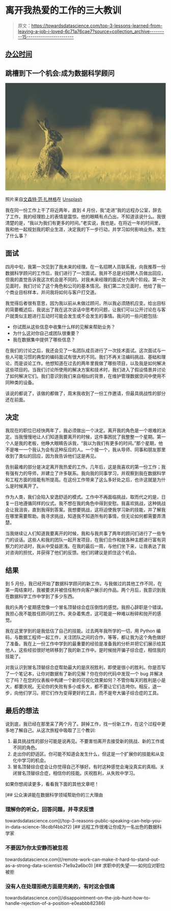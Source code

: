 # 离开我热爱的工作的三大教训

> 原文：<https://towardsdatascience.com/top-3-lessons-learned-from-leaving-a-job-i-loved-6c71a76cae7?source=collection_archive---------15----------------------->

## [办公时间](https://towardsdatascience.com/tagged/office-hours)

## 跳槽到下一个机会:成为数据科学顾问

![](img/2f2becbd5a4401f3218b78bd0ffb3c6c.png)

照片来自[文森特·范·扎林格](https://unsplash.com/@vincentvanzalinge)在 [Unsplash](https://unsplash.com)

我在同一份工作上干了将近两年，直到 4 月份，我“走进”我的远程办公室，辞去了工作。我的经理脸上的表情是震惊。他的眼睛有点凸出，不知道该说什么。我很清楚的是，“我以为我们有更多的时间。”老实说，我也是。在将近一年的时间里，我和他一起规划我的职业生涯，决定我的下一步行动，并学习如何影响业务。发生了什么事？

## 面试

四月中旬，我第一次见到了我未来的经理。在一名招聘人员联系我，向我推荐一份数据科学顾问的工作后，我们进行了一次面试。我并不总是对招聘人员做出回应，但我的直觉告诉我这次机会是不同的。对我未来经理的面试分为两个阶段。第一次见面时，我们讨论了这个角色和公司的基本情况。我们第二次见面时，他给了我一个商业目标样本，并问我将如何与客户打交道。

我觉得后者很有意思，因为我以前从未做过顾问，所以我必须随机应变。给出目标的简要概述后，我说出了我在这次谈话中思考的问题，让我们可以公开讨论在与客户就类似主题进行互动时可能会发生或不会发生的事情。我问的一些问题包括:

*   你试图从这些信息中收集什么样的见解来帮助业务？
*   为什么这对你自己或团队很重要？
*   我在数据集中提供了哪些信息？

在我们的讨论之后，我还会见了一名团队成员进行了一次技术面试。这次面试与一些人可能习惯的典型的编码面试有很大的不同。我们不再关注编码挑战、基础和理论，而是谈论工作。他想知道在过去的两年里我做了哪些项目，以及我是如何解决这些项目的。当我们讨论所使用的解决方案和技术时，我们进入了假设情景并讨论了如何解决它们。我们意识到我们来自相似的背景，在维护管理数据空间中使用不同种类的设备。

该说的都说了，该做的都做了，周末我收到了一份工作邀请，但最具挑战性的部分还在前面。

## 决定

我现在的职位已经快两年了，我必须做出一个决定。离开我的角色是一个艰难的决定。当我慢慢地让人们知道我要离开的时候，这件事困扰了我整整一个星期。第一个人是我的老板，他睁大眼睛告诉我，“我以为我们有更多的时间。”那个星期，他不是唯一一个我认为会有这种反应的人。一个接一个，我从导师、同事和朋友那里收到了类似的回应，因为我告诉他们这是再见。

告别最难的部分是决定离开我热爱的工作。几年后，这是我喜欢的第一份工作；我有强有力的导师，并建立了许多联系。我向我的同事学习，并观察到我在数据科学和工程方面的技能有所提高。在这份工作带来了这么多好处之后，也许这就是为什么是时候离开了。

作为人类，我们会陷入安逸舒适的模式。工作中不再面临挑战，取而代之的是，日复一日地遵循同样的仪式。我不想在我的角色中得到安慰。我喜欢挑战，这种挑战会让我沮丧，直到我得到答案。我想要挑战，这将迫使我学习新的技能，并了解我在哪里需要帮助。我寻求挑战，知道我不知道所有的事情，但无论如何都需要弄清楚。

当我继续让人们知道我要离开的时候，我和与我共事了两年的顾问们进行了一些专门的谈话。这些人和我的团队一起开发项目，在我们合作和就各种主题进行富有洞察力的对话时，我从中受益匪浅。在我的最后一周，与他们坐下来，让我表达了我对咨询的担忧，并获得了他们的反馈。他们的建议是抓住这个机会。

## 结果

到 5 月份，我已经开始了数据科学顾问的新工作。与我做过的其他工作不同，在第一周结束时，我被要求并被信任制作向客户展示的作品。两个月后，我意识到我在数据科学工作中学到了多少东西。

我的头两个星期感觉像一个冒名顶替综合症压倒性的感觉。我担心辞职是个错误。我担心我不能胜任顾问的工作。夹杂着焦虑，这可能是一种难以粉碎和抛开的感觉。

我在这里学到的是我低估了自己的技能。过去两年我所学的一切，用 Python 编码，与数据工程师一起工作，关注团队之间的合作，等等，都让我为这个角色做好了准备。我在上一份工作中学到的最重要的经验是准备我的分析并把它们展示给其他人，这些经验很好地转移到了我的新工作中。是时候抛开骗子综合症，相信我的技能了。

对我认识到冒名顶替综合症帮助最大的是庆祝胜利，即使是很小的胜利。你是否写了一个笔记本，让你对数据有了新的见解？你在你的代码中发现一个 bug 并解决它了吗？在您的仪表板中构建一个新的可视化效果如何？不管你每天的胜利是小是大，都要庆祝。无论你的失败有多小或多大，都不要让它们击垮你。相反，退一步，向他们学习。把它们作为变得更好的工具，而不是夸大骗子综合症的工具。

## 最后的想法

说到底，我已经在那里呆了两个月了。辞掉工作，找一份新工作，在这个过程中更多地了解自己。从这次旅程中吸取了三个教训:

1.  最具挑战性的部分可能是说再见。不要害怕离开去接受新的挑战、新的工作或不同的角色。
2.  走出你的舒适区。你可能不知道会发生什么，但这是一个扩展你的技能和从变化中学习的机会。
3.  冒名顶替综合症会让你觉得自己不够好。有时这种感觉会淹没真实的真相。关闭冒名顶替综合症，相信你的技能。庆祝胜利，从失败中学习。

如果你想阅读更多，看看我下面的其他文章吧！

[](/top-3-reasons-public-speaking-can-help-you-in-data-science-18cdbf4bb2f2) [## 公众演讲能在数据科学领域帮助你的三大理由

### 理解你的听众，回答问题，并寻求反馈

towardsdatascience.com](/top-3-reasons-public-speaking-can-help-you-in-data-science-18cdbf4bb2f2) [](/remote-work-can-make-it-hard-to-stand-out-as-a-strong-data-scientist-71e9a2a6bc0) [## 远程工作很难让你成为一名出色的数据科学家

### 不要因为你太安静而被忽视

towardsdatascience.com](/remote-work-can-make-it-hard-to-stand-out-as-a-strong-data-scientist-71e9a2a6bc0) [](/disappointment-on-the-job-hunt-how-to-handle-rejection-of-a-position-e0eabbb82386) [## 求职中的失望——如何应对职位被拒

### 没有人在处理拒绝方面是完美的，有时这会很痛

towardsdatascience.com](/disappointment-on-the-job-hunt-how-to-handle-rejection-of-a-position-e0eabbb82386)